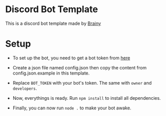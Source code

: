 # Discord Bot Template

This is a discord bot template made by [Brainy](https://github.com/BrainyV)

# Setup

- To set up the bot, you need to get a bot token from [here](https://discord.com/developers/applications)

- Create a json file named config.json then copy the content from config.json.example in this template.

- Replace `BOT_TOKEN` with your bot's token. The same with `owner` and `developers`.
- Now, everythings is ready. Run `npm install` to install all dependencies.
- Finally, you can now run `node .` to make your bot awake.